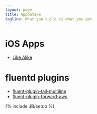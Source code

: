 ```yaml
---
layout: page
title: Appbatake
tagline: What you build is what you get
---
```


iOS Apps
==
* [Like Alike](likealike.html)

fluentd plugins
==
* [fluent-plugin-tail-multiline](https://github.com/tomohisaota/fluent-plugin-tail-multiline)
* [fluent-plugin-forward-aws](https://github.com/tomohisaota/fluent-plugin-forward-aws)

{% include JB/setup %}

